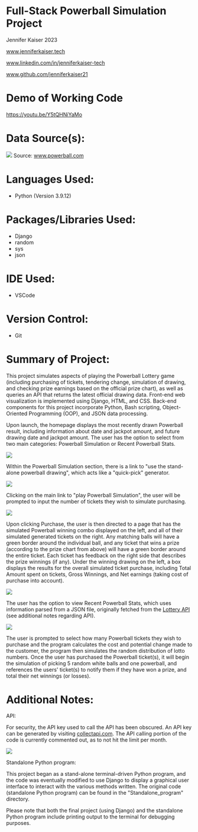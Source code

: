 # Full-Stack Powerball Simulation Project
<p>Jennifer Kaiser 2023 
<p>
<a href="http://www.jenniferkaiser.tech">www.jenniferkaiser.tech</a>
<p>
<a href="http://www.linkedin.com/in/jenniferkaiser-tech">www.linkedin.com/in/jenniferkaiser-tech</a>
<p>
<a href="http://www.github.com/jenniferkaiser21">www.github.com/jenniferkaiser21</a>

# Demo of Working Code
<a href="https://youtu.be/Y5tQHNiYaMo">https://youtu.be/Y5tQHNiYaMo</a>

 # Data Source(s):
<img src="https://github.com/jenniferKaiser21/Lottery_Project/blob/e2c490be9ac10987f6daf616188e22a84ad390a7/images/powerball_chart.jpg">
Source: <a href="www.powerball.com">www.powerball.com</a>

# Languages Used:
* Python (Version 3.9.12)

# Packages/Libraries Used:
* Django 
* random 
* sys 
* json

# IDE Used:
* VSCode

# Version Control:
* Git

# Summary of Project:
This project simulates aspects of playing the Powerball Lottery game (including purchasing of tickets, tendering change, simulation of drawing, and checking prize earnings based on the official prize chart), as well as queries an API that returns the latest official drawing data. Front-end web visualization is implemented using Django, HTML, and CSS. Back-end components for this project incorporate Python, Bash scripting, Object-Oriented Programming (OOP), and JSON data processing.

Upon launch, the homepage displays the most recently drawn Powerball result, including information about date and jackpot amount, and future drawing date and jackpot amount. The user has the option to select from two main categories: Powerball Simulation or Recent Powerball Stats. 

<img src="https://github.com/jenniferKaiser21/Lottery_Project/blob/60b7a80c80495c4de15efbb0056b9287211a4601/screenshots/home.png">

Within the Powerball Simulation section, there is a link to "use the stand-alone powerball drawing", which acts like a "quick-pick" generator.

<img src="https://github.com/jenniferKaiser21/Lottery_Project/blob/60b7a80c80495c4de15efbb0056b9287211a4601/screenshots/quickpick.png">

Clicking on the main link to "play Powerball Simulation", the user will be prompted to input the number of tickets they wish to simulate purchasing. 

<img src="https://github.com/jenniferKaiser21/Lottery_Project/blob/60b7a80c80495c4de15efbb0056b9287211a4601/screenshots/purchase.png">

Upon clicking Purchase, the user is then directed to a page that has the simulated Powerball winning combo displayed on the left, and all of their simulated generated tickets on the right. Any matching balls will have a green border around the individual ball, and any ticket that wins a prize (according to the prize chart from above) will have a green border around the entire ticket. Each ticket has feedback on the right side that describes the prize winnings (if any). Under the winning drawing on the left, a box displays the results for the overall simulated ticket purchase, including Total Amount spent on tickets, Gross Winnings, and Net earnings (taking cost of purchase into account).

<img src="https://github.com/jenniferKaiser21/Lottery_Project/blob/60b7a80c80495c4de15efbb0056b9287211a4601/screenshots/drawing.png">

The user has the option to view Recent Powerball Stats, which uses information parsed from a JSON file, originally fetched from the <a href="https://collectapi.com/api/chancegame/">Lottery API</a> (see additional notes regarding API).

<img src="https://github.com/jenniferKaiser21/Lottery_Project/blob/60b7a80c80495c4de15efbb0056b9287211a4601/screenshots/stats.png">


The user is prompted to select how many Powerball tickets they wish to purchase and the program calculates the cost and potential change made to the customer, the program then simulates the random distribution of lotto numbers. Once the user has purchased the Powerball ticket(s), it will begin the simulation of picking 5 random white balls and one powerball, and references the users' ticket(s) to notify them if they have won a prize, and total their net winnings (or losses).


# Additional Notes:
API: 

For security, the API key used to call the API has been obscured. An API key can be generated by visiting <a href="collectapi.com">collectapi.com</a>. The API calling portion of the code is currently commented out, as to not hit the limit per month.
<p>
<img src="https://github.com/jenniferKaiser21/Lottery_Project/blob/81d16621b90a0034d4d218bb1d2fca90b2b07a08/images/API_call_example.jpeg">

Standalone Python program:

This project began as a stand-alone terminal-driven Python program, and the code was eventually modified to use Django to display a graphical user interface to interact with the various methods written. The original code (standalone Python program) can be found in the "Standalone_program" directory.

Please note that both the final project (using Django) and the standalone Python program include printing output to the terminal for debugging purposes.
